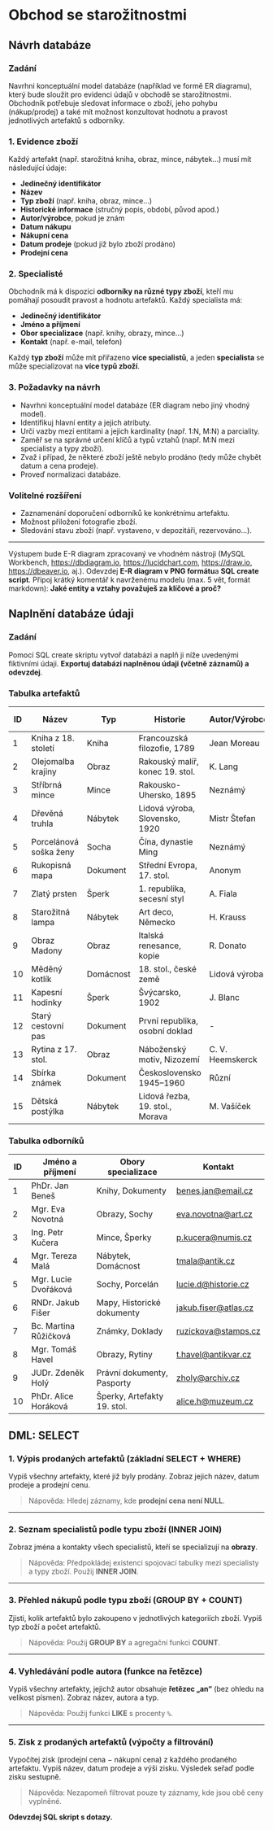# Obchod se starožitnostmi
## Návrh databáze

### Zadání

Navrhni konceptuální model databáze (například ve formě ER diagramu), který bude sloužit pro evidenci údajů v obchodě se starožitnostmi. Obchodník potřebuje sledovat informace o zboží, jeho pohybu (nákup/prodej) a také mít možnost konzultovat hodnotu a pravost jednotlivých artefaktů s odborníky.

### 1. Evidence zboží

Každý artefakt (např. starožitná kniha, obraz, mince, nábytek…) musí mít následující údaje:

- **Jedinečný identifikátor**
- **Název**
- **Typ zboží** (např. kniha, obraz, mince…)
- **Historické informace** (stručný popis, období, původ apod.)
- **Autor/výrobce**, pokud je znám
- **Datum nákupu**
- **Nákupní cena**
- **Datum prodeje** (pokud již bylo zboží prodáno)
- **Prodejní cena**

### 2. Specialisté

Obchodník má k dispozici **odborníky na různé typy zboží**, kteří mu pomáhají posoudit pravost a hodnotu artefaktů. Každý specialista má:

- **Jedinečný identifikátor**
- **Jméno a příjmení**
- **Obor specializace** (např. knihy, obrazy, mince…)
- **Kontakt** (např. e-mail, telefon)

Každý **typ zboží** může mít přiřazeno **více specialistů**, a jeden **specialista** se může specializovat na **více typů zboží**.

### 3. Požadavky na návrh

- Navrhni konceptuální model databáze (ER diagram nebo jiný vhodný model).
- Identifikuj hlavní entity a jejich atributy.
- Urči vazby mezi entitami a jejich kardinality (např. 1:N, M:N) a parciality.
- Zaměř se na správné určení klíčů a typů vztahů (např. M:N mezi specialisty a typy zboží).
- Zvaž i případ, že některé zboží ještě nebylo prodáno (tedy může chybět datum a cena prodeje).
- Proveď normalizaci databáze.

### Volitelné rozšíření

- Zaznamenání doporučení odborníků ke konkrétnímu artefaktu.
- Možnost přiložení fotografie zboží.
- Sledování stavu zboží (např. vystaveno, v depozitáři, rezervováno…).

---

Výstupem bude E-R diagram zpracovaný ve vhodném nástroji (MySQL Workbench, https://dbdiagram.io, https://lucidchart.com, https://draw.io, https://dbeaver.io, aj.). Odevzdej **E-R diagram v PNG formátu**a **SQL create script**. Připoj krátký komentář k navrženému modelu (max. 5 vět, formát markdown): **Jaké entity a vztahy považuješ za klíčové a proč?**

## Naplnění databáze údaji
### Zadání
Pomocí SQL create skriptu vytvoř databázi a naplň ji níže uvedenými fiktivními údaji. **Exportuj databázi naplněnou údaji (včetně záznamů) a odevzdej**.

### Tabulka artefaktů
| ID  | Název                    | Typ         | Historie                                      | Autor/Výrobce     | Datum nákupu | Nákupní cena | Datum prodeje | Prodejní cena |
|-----|--------------------------|-------------|-----------------------------------------------|-------------------|--------------|---------------|----------------|----------------|
| 1   | Kniha z 18. století      | Kniha       | Francouzská filozofie, 1789                   | Jean Moreau       | 2023-01-10   | 3500          | 2023-06-15     | 5000           |
| 2   | Olejomalba krajiny       | Obraz       | Rakouský malíř, konec 19. stol.               | K. Lang           | 2023-02-25   | 7200          |                |                |
| 3   | Stříbrná mince           | Mince       | Rakousko-Uhersko, 1895                        | Neznámý           | 2023-03-05   | 800           | 2023-05-01     | 1100           |
| 4   | Dřevěná truhla           | Nábytek     | Lidová výroba, Slovensko, 1920                | Mistr Štefan      | 2023-04-11   | 2200          |                |                |
| 5   | Porcelánová soška ženy   | Socha       | Čína, dynastie Ming                           | Neznámý           | 2023-01-20   | 4800          | 2023-02-18     | 6000           |
| 6   | Rukopisná mapa           | Dokument    | Střední Evropa, 17. stol.                     | Anonym            | 2023-05-30   | 6500          |                |                |
| 7   | Zlatý prsten             | Šperk       | 1. republika, secesní styl                    | A. Fiala          | 2023-06-12   | 9000          | 2023-07-01     | 12000          |
| 8   | Starožitná lampa         | Nábytek     | Art deco, Německo                             | H. Krauss         | 2023-07-04   | 2900          |                |                |
| 9   | Obraz Madony             | Obraz       | Italská renesance, kopie                      | R. Donato         | 2023-08-19   | 11000         |                |                |
| 10  | Měděný kotlík            | Domácnost   | 18. stol., české země                         | Lidová výroba     | 2023-09-10   | 1400          | 2023-11-20     | 2000           |
| 11  | Kapesní hodinky          | Šperk       | Švýcarsko, 1902                               | J. Blanc          | 2023-10-05   | 3200          |                |                |
| 12  | Starý cestovní pas       | Dokument    | První republika, osobní doklad                | -                 | 2023-10-20   | 500           |                |                |
| 13  | Rytina z 17. stol.       | Obraz       | Náboženský motiv, Nizozemí                    | C. V. Heemskerck  | 2023-11-11   | 1100          |                |                |
| 14  | Sbírka známek            | Dokument    | Československo 1945–1960                      | Různí             | 2023-12-01   | 950           |                |                |
| 15  | Dětská postýlka          | Nábytek     | Lidová řezba, 19. stol., Morava               | M. Vašíček        | 2024-01-15   | 1800          |                |                |

### Tabulka odborníků
| ID  | Jméno a příjmení     | Obory specializace            | Kontakt               |
|-----|----------------------|-------------------------------|------------------------|
| 1   | PhDr. Jan Beneš      | Knihy, Dokumenty              | benes.jan@email.cz     |
| 2   | Mgr. Eva Novotná     | Obrazy, Sochy                 | eva.novotna@art.cz     |
| 3   | Ing. Petr Kučera     | Mince, Šperky                 | p.kucera@numis.cz      |
| 4   | Mgr. Tereza Malá     | Nábytek, Domácnost            | tmala@antik.cz         |
| 5   | Mgr. Lucie Dvořáková | Sochy, Porcelán               | lucie.d@historie.cz    |
| 6   | RNDr. Jakub Fišer    | Mapy, Historické dokumenty    | jakub.fiser@atlas.cz   |
| 7   | Bc. Martina Růžičková| Známky, Doklady               | ruzickova@stamps.cz    |
| 8   | Mgr. Tomáš Havel     | Obrazy, Rytiny                | t.havel@antikvar.cz    |
| 9   | JUDr. Zdeněk Holý    | Právní dokumenty, Pasporty    | zholy@archiv.cz        |
| 10  | PhDr. Alice Horáková | Šperky, Artefakty 19. stol.   | alice.h@muzeum.cz      |

## DML: SELECT

### 1. Výpis prodaných artefaktů (základní SELECT + WHERE)
Vypiš všechny artefakty, které již byly prodány. Zobraz jejich název, datum prodeje a prodejní cenu.

> Nápověda: Hledej záznamy, kde **prodejní cena není NULL**.

---

### 2. Seznam specialistů podle typu zboží (INNER JOIN)
Zobraz jména a kontakty všech specialistů, kteří se specializují na **obrazy**.

> Nápověda: Předpokládej existenci spojovací tabulky mezi specialisty a typy zboží. Použij **INNER JOIN**.

---

### 3. Přehled nákupů podle typu zboží (GROUP BY + COUNT)
Zjisti, kolik artefaktů bylo zakoupeno v jednotlivých kategoriích zboží. Vypiš typ zboží a počet artefaktů.

> Nápověda: Použij **GROUP BY** a agregační funkci **COUNT**.

---

### 4. Vyhledávání podle autora (funkce na řetězce)
Vypiš všechny artefakty, jejichž autor obsahuje **řetězec „an“** (bez ohledu na velikost písmen). Zobraz název, autora a typ.

> Nápověda: Použij funkci **LIKE** s procenty `%`.

---

### 5. Zisk z prodaných artefaktů (výpočty a filtrování)
Vypočítej zisk (prodejní cena − nákupní cena) z každého prodaného artefaktu. Vypiš název, datum prodeje a výši zisku. Výsledek seřaď podle zisku sestupně.

> Nápověda: Nezapomeň filtrovat pouze ty záznamy, kde jsou obě ceny vyplněné.

**Odevzdej SQL skript s dotazy.**